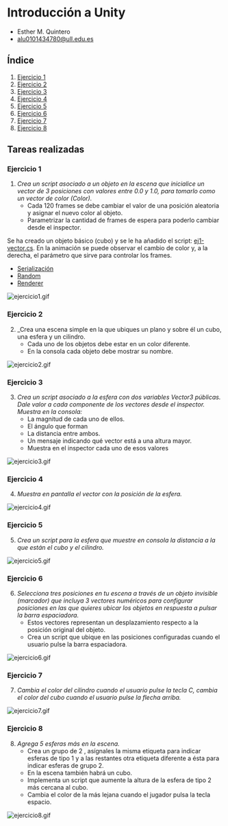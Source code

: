 # Introducción a Unity
* Esther M. Quintero
* alu0101434780@ull.edu.es

## Índice <div id='indice'/>

1. [Ejercicio 1](#uno)
2. [Ejercicio 2](#dos)
3. [Ejercicio 3](#tres)
4. [Ejercicio 4](#cuatro)
5. [Ejercicio 5](#cinco)
6. [Ejercicio 6](#seis)
7. [Ejercicio 7](#siete)
8. [Ejercicio 8](#ocho)

## Tareas realizadas

### Ejercicio 1 <div id='uno'/>

1. _Crea un script asociado a un objeto en la escena que inicialice un vector de 3 posiciones con valores entre 0.0 y 1.0, para tomarlo como un vector de color (Color)._
    * Cada 120 frames se debe cambiar el valor de una posición aleatoria y asignar el nuevo color al objeto. 
    * Parametrizar la cantidad de frames de espera para poderlo cambiar desde el inspector.

Se ha creado un objeto básico (cubo) y se le ha añadido el script: [ej1-vector.cs](./Scripts/ej1-vector.cs). En la animación se puede observar el cambio de color y, a la derecha, el parámetro que sirve para controlar los frames.

* [Serialización](https://docs.unity3d.com/Manual/script-Serialization.html)
* [Random](https://docs.unity3d.com/Manual/class-Random.html)
* [Renderer](https://docs.unity3d.com/ScriptReference/Renderer.html)

![ejercicio1.gif](ejercicio1.gif)

### Ejercicio 2 <div id='dos'/>

2. _Crea una escena simple en la que ubiques un plano y sobre él un cubo, una esfera y un cilindro. 
    * Cada uno de los objetos debe estar en un color diferente. 
    * En la consola cada objeto debe mostrar su nombre.

![ejercicio2.gif](ejercicio2.gif)

### Ejercicio 3 <div id='tres'/>

3. _Crea un script asociado a la esfera con dos variables Vector3 públicas. Dale valor a cada componente de los vectores desde el inspector. Muestra en la consola:_
    * La magnitud de cada uno de ellos. 
    * El ángulo que forman
    * La distancia entre ambos.
    * Un mensaje indicando qué vector está a una altura mayor.
    * Muestra en el inspector cada uno de esos valores

![ejercicio3.gif](ejercicio3.gif)

### Ejercicio 4 <div id='cuatro'/>

4. _Muestra en pantalla el vector con la posición de la esfera._

![ejercicio4.gif](ejercicio4.gif)

### Ejercicio 5 <div id='cinco'/>

5. _Crea un script para la esfera que muestre en consola la distancia a la que están el cubo y el cilindro._

![ejercicio5.gif](ejercicio5.gif)

### Ejercicio 6 <div id='seis'/>

6. _Selecciona tres posiciones en tu escena a través de un objeto invisible (marcador) que incluya 3 vectores numéricos para configurar posiciones en las que quieres ubicar los objetos en respuesta a pulsar la barra espaciadora._ 
    * Estos vectores representan un desplazamiento respecto a la posición original del objeto. 
    * Crea un script que ubique en las posiciones configuradas cuando el usuario pulse la barra espaciadora.

![ejercicio6.gif](ejercicio6.gif)

### Ejercicio 7 <div id='siete'/>

7. _Cambia el color del cilindro cuando el usuario pulse la tecla C, cambia el color del cubo cuando el usuario pulse la flecha arriba._

![ejercicio7.gif](ejercicio7.gif)

### Ejercicio 8 <div id='ocho'/>

8. _Agrega 5 esferas más en la escena._
    * Crea un grupo de 2 , asígnales la misma etiqueta para indicar esferas de tipo 1 y a las restantes otra etiqueta diferente a ésta para indicar esferas de grupo 2. 
    * En la escena también habrá un cubo. 
    * Implementa un script que aumente la altura de la esfera de tipo 2 más cercana al cubo. 
    * Cambia el color de la más lejana cuando el jugador pulsa la tecla espacio.

![ejercicio8.gif](ejercicio8.gif)
